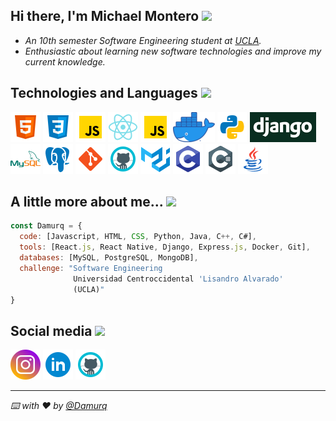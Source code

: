 <h2>Hi there, I'm Michael Montero <img src="https://media.giphy.com/media/EzNwZBbRMFW01B4Cvu/giphy.gif" width="35"></h2>

* _An 10th semester Software Engineering student at [UCLA](http://www.ucla.edu.ve/)._
* _Enthusiastic about learning new software technologies and improve my current knowledge._

<h2>Technologies and Languages <img src="https://media.giphy.com/media/WFZvB7VIXBgiz3oDXE/giphy.gif" width="35"/></h2>

[![HTML](/assets/icons/html5.png)](https://www.w3schools.com/html/)
[![CSS](/assets/icons/css.png)](https://www.w3schools.com/css/)
[![JavaScript](/assets/icons/javascript.png)](https://developer.mozilla.org/es/docs/Web/JavaScript)
[![React.js](/assets/icons/react.png)](https://reactjs.org/)
[![Express.js](/assets/icons/javascript.png)](https://expressjs.com/)
[![Docker](/assets/icons/docker.png)](https://www.docker.com/)
[![Python](/assets/icons/python.png)](https://www.python.org/)
[![Django](/assets/icons/django.png)](https://www.djangoproject.com/)
[![MySQL](/assets/icons/mysql.png)](https://www.mysql.com/)
[![PostgreSQL](/assets/icons/postgresql.png)](https://www.postgresql.org/)
[![Git](/assets/icons/git.png)](https://git-scm.com/)
[![GitHub](/assets/icons/github.png)](https://github.com/)
[![Material-UI](/assets/icons/material-ui.png)](https://material-ui.com/)
[![C](/assets/icons/c.png)](https://docs.microsoft.com/en-us/cpp/c-language/?view=msvc-160)
[![C#](/assets/icons/csharp.png)](https://www.w3schools.com/cs/index.php)
[![Java](/assets/icons/java.png)](https://www.java.com/)

<h2>A little more about me... <img src="https://media.giphy.com/media/J5dm29T4xgwyEnUYYc/giphy.gif" width="35"/></h2>

```javascript
const Damurq = {
  code: [Javascript, HTML, CSS, Python, Java, C++, C#],
  tools: [React.js, React Native, Django, Express.js, Docker, Git],
  databases: [MySQL, PostgreSQL, MongoDB],
  challenge: "Software Engineering 
              Universidad Centroccidental 'Lisandro Alvarado' 
              (UCLA)"
}
```

<h2>Social media <img src="https://media.giphy.com/media/ES5LNnivZfL72WROvF/giphy.gif" width="35"/></h2>

[![Instagram](/assets/icons/instagram.png)](https://www.instagram.com/mike.0408/)
[![LinkedIn](/assets/icons/linkedin.png)](www.linkedin.com/in/Damurq/)
[![GitHub](/assets/icons/github.png)](https://github.com/Damurq)

---

_⌨️ with ❤️ by [@Damurq](https://github.com/Damurq)_
